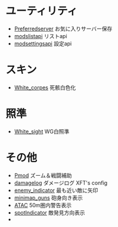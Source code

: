 # ユーティリティ
 - [Preferredserver](https://wgmods.net/737/) お気に入りサーバー保存
 - [modslistapi](https://bitbucket.org/P0LIR0ID/modslist/downloads/) リストapi
 - [modsettingsapi](http://aslain.com/) 設定api
 
# スキン
 - [White_corpes](http://aslain.com/) 死骸白色化
 
# 照準
 - [White_sight](http://aslain.com/) WG白照準 
 
# その他
 - [Pmod](https://wgmods.net/50/) ズーム＆戦闘補助
 - [damagelog](http://aslain.com/) ダメージログ XFT's config
 - [enemy_indicator](https://protanki.tv/mods/battle_mod/indikator-blizhaishego-vraga) 最も近い敵に矢印
 - [minimap_guns](https://protanki.tv/mods/battle_mod/stvoly-protivnika-na-minikarte) 砲身向き表示 
 - [ATAC](https://puu.sh/BcX59/9fd5ed1c95.zip) 50m圏内警告表示
 - [spotIndicator](https://puu.sh/BcX56/a170771af0.zip) 敵発見方向表示
 - []()
 
